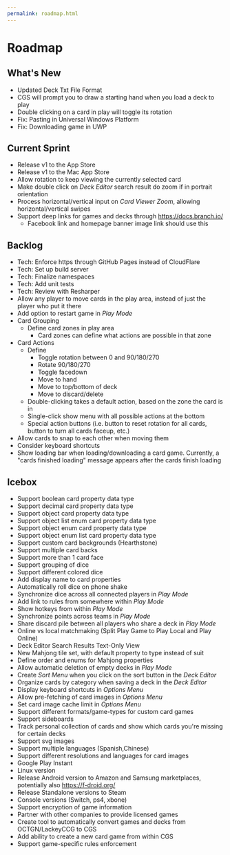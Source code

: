 ```yaml
---
permalink: roadmap.html
---
```


# Roadmap

## What's New
- Updated Deck Txt File Format
- CGS will prompt you to draw a starting hand when you load a deck to play
- Double clicking on a card in play will toggle its rotation
- Fix: Pasting in Universal Windows Platform
- Fix: Downloading game in UWP

## Current Sprint
- Release v1 to the App Store
- Release v1 to the Mac App Store
- Allow rotation to keep viewing the currently selected card
- Make double click on *Deck Editor* search result do zoom if in portrait orientation
- Process horizontal/vertical input on *Card Viewer Zoom*, allowing horizontal/vertical swipes
- Support deep links for games and decks through https://docs.branch.io/
  - Facebook link and homepage banner image link should use this

## Backlog
- Tech: Enforce https through GitHub Pages instead of CloudFlare
- Tech: Set up build server
- Tech: Finalize namespaces
- Tech: Add unit tests
- Tech: Review with Resharper
- Allow any player to move cards in the play area, instead of just the player who put it there
- Add option to restart game in *Play Mode*
- Card Grouping
  - Define card zones in play area
    - Card zones can define what actions are possible in that zone
- Card Actions
  - Define
    - Toggle rotation between 0 and 90/180/270
    - Rotate 90/180/270
    - Toggle facedown
    - Move to hand
    - Move to top/bottom of deck
    - Move to discard/delete
  - Double-clicking takes a default action, based on the zone the card is in
  - Single-click show menu with all possible actions at the bottom
  - Special action buttons (i.e. button to reset rotation for all cards, button to turn all cards faceup, etc.)
- Allow cards to snap to each other when moving them
- Consider keyboard shortcuts
- Show loading bar when loading/downloading a card game. Currently, a "cards finished loading" message appears after the cards finish loading

## Icebox
- Support boolean card property data type
- Support decimal card property data type
- Support object card property data type
- Support object list enum card property data type
- Support object enum card property data type
- Support object enum list card property data type
- Support custom card backgrounds (Hearthstone)
- Support multiple card backs
- Support more than 1 card face
- Support grouping of dice
- Support different colored dice
- Add display name to card properties
- Automatically roll dice on phone shake
- Synchronize dice across all connected players in *Play Mode*
- Add link to rules from somewhere within *Play Mode*
- Show hotkeys from within *Play Mode*
- Synchronize points across teams in *Play Mode*
- Share discard pile between all players who share a deck in *Play Mode*
- Online vs local matchmaking (Split Play Game to Play Local and Play Online)
- Deck Editor Search Results Text-Only View
- New Mahjong tile set, with default property to type instead of suit
- Define order and enums for Mahjong properties
- Allow automatic deletion of empty decks in *Play Mode*
- Create *Sort Menu* when you click on the sort button in the *Deck Editor*
- Organize cards by category when saving a deck in the *Deck Editor*
- Display keyboard shortcuts in *Options Menu*
- Allow pre-fetching of card images in *Options Menu*
- Set card image cache limit in *Options Menu*
- Support different formats/game-types for custom card games
- Support sideboards
- Track personal collection of cards and show which cards you're missing for certain decks
- Support svg images
- Support multiple languages (Spanish,Chinese)
- Support different resolutions and languages for card images
- Google Play Instant
- Linux version
- Release Android version to Amazon and Samsung marketplaces, potentially also https://f-droid.org/
- Release Standalone versions to Steam
- Console versions (Switch, ps4, xbone)
- Support encryption of game information
- Partner with other companies to provide licensed games
- Create tool to automatically convert games and decks from OCTGN/LackeyCCG to CGS
- Add ability to create a new card game from within CGS
- Support game-specific rules enforcement

